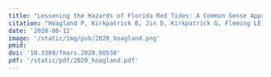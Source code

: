 ```yaml
---
title: "Lessening the Hazards of Florida Red Tides: A Common Sense Approach."
citation: "Hoagland P, Kirkpatrick B, Jin D, Kirkpatrick G, Fleming LE, Ullmann SG, Beet A, Hitchcock G, Harrison KK, Li ZC, Garrison B, **Diaz RE**, and Lovko V. *Frontiers in Marine Science*. 2020."
date: '2020-06-12'
image: '/static/img/pub/2020_hoagland.png'
pmid: 
doi: '10.3389/fmars.2020.00538'
pdf: '/static/pdf/2020_hoagland.pdf'
---
```

